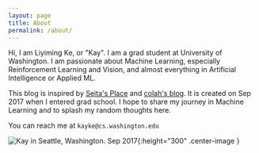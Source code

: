 ```yaml
---
layout: page
title: About
permalink: /about/
---
```


Hi, I am Liyiming Ke, or "Kay". I am a grad student at University of Washington. I am passionate about Machine Learning, especially Reinforcement Learning and Vision, and almost everything in Artificial Intelligence or Applied ML.

This blog is inspired by [Seita's Place](https://danieltakeshi.github.io/) and [colah's blog](https://colah.github.io/). It is created on Sep 2017 when I entered grad school. I hope to share my journey in Machine Learning and to splash my random thoughts here. 

You can reach me at ```kayke@cs.washington.edu```



![Kay in Seattle, Washington. Sep 2017]({{site.url}}/{{site.baseurl}}/assets/k.jpg){:height="300" .center-image }

​	